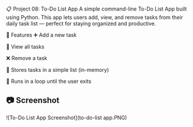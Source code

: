 📋 Project 08: To-Do List App
A simple command-line To-Do List App built using Python.
This app lets users add, view, and remove tasks from their daily task list — perfect for staying organized and productive.

🚀 Features
➕ Add a new task

📜 View all tasks

❌ Remove a task

💾 Stores tasks in a simple list (in-memory)

🔁 Runs in a loop until the user exits

## 📷 Screenshot
![To-Do List App Screenshot](to-do-list app.PNG)

